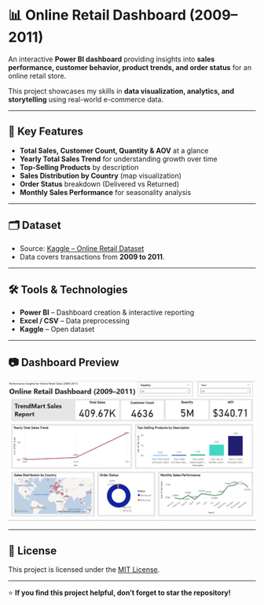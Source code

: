 # 📊 Online Retail Dashboard (2009–2011)

An interactive **Power BI dashboard** providing insights into **sales performance, customer behavior, product trends, and order status** for an online retail store.  

This project showcases my skills in **data visualization, analytics, and storytelling** using real-world e-commerce data.  

---

## 🚀 Key Features
- **Total Sales, Customer Count, Quantity & AOV** at a glance  
- **Yearly Total Sales Trend** for understanding growth over time  
- **Top-Selling Products** by description  
- **Sales Distribution by Country** (map visualization)  
- **Order Status** breakdown (Delivered vs Returned)  
- **Monthly Sales Performance** for seasonality analysis  

---

## 🗂 Dataset
- Source: [Kaggle – Online Retail Dataset](https://www.kaggle.com/datasets/vijayuv/onlineretail)  
- Data covers transactions from **2009 to 2011**.

---

## 🛠 Tools & Technologies
- **Power BI** – Dashboard creation & interactive reporting  
- **Excel / CSV** – Data preprocessing  
- **Kaggle** – Open dataset  

---

## 📷 Dashboard Preview
![Online Retail Dashboard](DASHBOARD.png)

---

## 📜 License
This project is licensed under the [MIT License](LICENSE).

---

⭐ **If you find this project helpful, don’t forget to star the repository!**  
